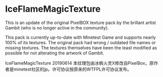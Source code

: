 # IceFlameMagicTexture

This is an update of the original PixelBOX texture pack by the brillant artist Gambit (who is no longer active in the community).

This pack is currently up-to-date with Minetest Game and supports nearly 100% of its textures. The original pack had wrong / outdated file names or missing textures. The textures themselves have been the least modified as possible for not alterating the artwork of Gambit.

IceFlameMagicTexture 20190614
本纹理包由冰枫火灵X修改自PixelBox，原作者是minetest社区的jp。许可协议按原来的WTFPL许可协议发布。
